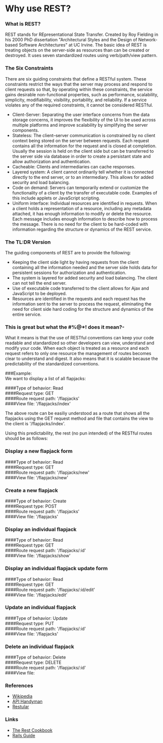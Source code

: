 # Why use REST?

### What is REST?

REST stands for REpresentational State Transfer. Created by Roy Fielding in his 2000 PhD dissertation "Architectural Styles and the Design of Network-based Software Architectures" at UC Irvine. The basic idea of REST is treating objects on the server-side as resources than can be created or destroyed. It uses seven standardized routes using verb/path/view pattern.

### The Six Constraints

There are six guiding constraints that define a RESTful system. These constraints restrict the ways that the server may process and respond to client requests so that, by operating within these constraints, the service gains desirable non-functional properties, such as performance, scalability, simplicity, modifiability, visibility, portability, and reliability. If a service violates any of the required constraints, it cannot be considered RESTful.

- Client-Server: Separating the user interface concerns from the data storage concerns, it improves the flexibility of the UI to be used across multiple platforms and improve scalability by simplifying the server components.
- Stateless: The client–server communication is constrained by no client context being stored on the server between requests. Each request contains all the information for the request and is closed at completion. Usually the session is held on the client side but can be transferred to the server side via database in order to create a persistant state and allow authorization and authentication.
- Cacheable: Clients and intermediaries can cache responses.
- Layered system: A client cannot ordinarily tell whether it is connected directly to the end server, or to an intermediary. This allows for added security and load balancing.
- Code on demand: Servers can temporarily extend or customize the functionality of a client by the transfer of executable code. Examples of this include applets or JavaScript scripting.
- Uniform interface: Individual resources are identified in requests. When a client holds a representation of a resource, including any metadata attached, it has enough information to modify or delete the resource. Each message includes enough information to describe how to process the message. There is no need for the client to be hard-coded with information regarding the structure or dynamics of the REST service.

### The TL:DR Version
The guiding components of REST are to provide the following:

- Keeping the client side light by having requests from the client containing all the information needed and the server side holds data for persistent sessions for authorization and authentication.
- The system is layered for added security and load balancing. The client can not tell the end server.
- Use of executable code transferred to the client allows for Ajax and JavaScript to be deployed.
- Resources are identified in the requests and each request has the information sent to the server to process the request, eliminating the need for client side hard coding for the structure and dynamics of the entire service.

### This is great but what the #%@*! does it mean?-

What it means is that the use of RESTful conventions can keep your code readable and standardized so other developers can view, understand and modify your code. When each object is treated as a resource and each request refers to only one resource the management of routes becomes clear to understand and digest. It also means that it is scalable because the predictability of the standardized conventions.

###Example:  
We want to display a list of all flapjacks:  
  
####Type of behavior: Read  
####Request type: GET  
####Route request path: '/flapjacks'  
####View file: '/flapjacks/index'  

The above route can be easiliy understood as a route that shows all the flapjacks using the GET request method and file that contains the view to the client is '/flapjacks/index'.

Using this predictability, the rest (no pun intended) of the RESTful routes should be as follows:

### Display a new flapjack form
####Type of behavior: Read  
####Request type: GET  
####Route request path: '/flapjacks/new'  
####View file: '/flapjacks/new' 

### Create a new flapjack 
####Type of behavior: Create  
####Request type: POST  
####Route request path: '/flapjacks'  
####View file: '/flapjacks' 

### Display an individual flapjack
####Type of behavior: Read  
####Request type: GET  
####Route request path: '/flapjacks/:id'  
####View file: '/flapjacks/show'

### Display an individual flapjack update form
####Type of behavior: Read  
####Request type: GET  
####Route request path: '/flapjacks/:id/edit'  
####View file: '/flapjacks/edit'

### Update an individual flapjack 
####Type of behavior: Update  
####Request type: PUT  
####Route request path: '/flapjacks/:id'  
####View file: '/flapjacks'

### Delete an individual flapjack 
####Type of behavior: Delete  
####Request type: DELETE  
####Route request path: '/flapjacks/:id'  
####View file:

### References

- [Wikipedia](https://en.wikipedia.org/wiki/Representational_state_transfer)
- [API Handyman](https://apihandyman.io/do-you-really-know-why-you-prefer-rest-over-rpc/)    
- [Restular](http://www.restular.com/)  

### Links

- [The Rest Cookbook](http://restcookbook.com/)
- [Rails Guide](http://guides.rubyonrails.org/)
